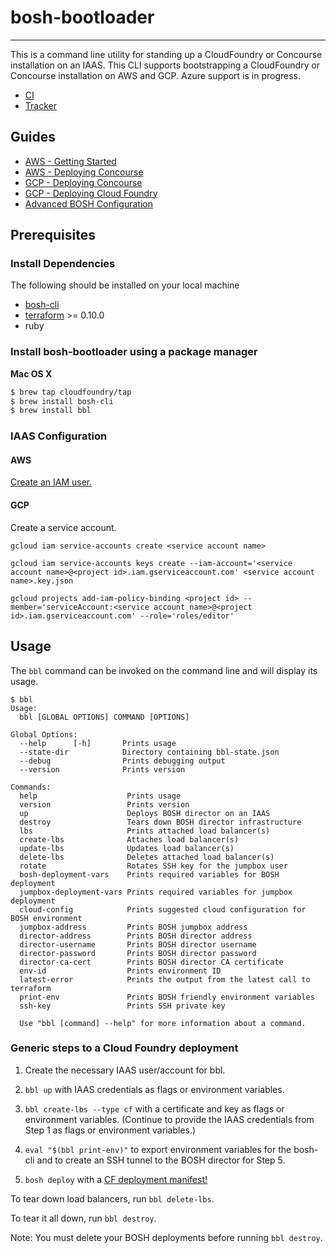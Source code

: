 # bosh-bootloader
---

This is a command line utility for standing up a CloudFoundry or Concourse installation
on an IAAS. This CLI supports bootstrapping a CloudFoundry or Concourse installation on
AWS and GCP. Azure support is in progress.

* [CI](https://wings.concourse.ci/teams/cf-infrastructure/pipelines/bosh-bootloader)
* [Tracker](https://www.pivotaltracker.com/n/projects/1488988)

## Guides

- [AWS - Getting Started](docs/getting-started-aws.md)
- [AWS - Deploying Concourse](docs/concourse-aws.md)
- [GCP - Deploying Concourse](docs/concourse-gcp.md)
- [GCP - Deploying Cloud Foundry](https://github.com/cloudfoundry/cf-deployment/blob/master/deployment-guide.md)
- [Advanced BOSH Configuration](docs/advanced.md)

## Prerequisites

### Install Dependencies

The following should be installed on your local machine
- [bosh-cli](https://bosh.io/docs/cli-v2.html)
- [terraform](https://www.terraform.io/downloads.html) >= 0.10.0
- ruby

### Install bosh-bootloader using a package manager

**Mac OS X**

```sh
$ brew tap cloudfoundry/tap
$ brew install bosh-cli
$ brew install bbl
```

### IAAS Configuration

#### AWS

[Create an IAM user.](docs/getting-started-aws.md#creating-an-iam-user)

#### GCP

Create a service account.

```
gcloud iam service-accounts create <service account name>

gcloud iam service-accounts keys create --iam-account='<service account name>@<project id>.iam.gserviceaccount.com' <service account name>.key.json

gcloud projects add-iam-policy-binding <project id> --member='serviceAccount:<service account name>@<project id>.iam.gserviceaccount.com' --role='roles/editor'
```

## Usage

The `bbl` command can be invoked on the command line and will display its usage.

```
$ bbl
Usage:
  bbl [GLOBAL OPTIONS] COMMAND [OPTIONS]

Global Options:
  --help      [-h]       Prints usage
  --state-dir            Directory containing bbl-state.json
  --debug                Prints debugging output
  --version              Prints version

Commands:
  help                    Prints usage
  version                 Prints version
  up                      Deploys BOSH director on an IAAS
  destroy                 Tears down BOSH director infrastructure
  lbs                     Prints attached load balancer(s)
  create-lbs              Attaches load balancer(s)
  update-lbs              Updates load balancer(s)
  delete-lbs              Deletes attached load balancer(s)
  rotate                  Rotates SSH key for the jumpbox user
  bosh-deployment-vars    Prints required variables for BOSH deployment
  jumpbox-deployment-vars Prints required variables for jumpbox deployment
  cloud-config            Prints suggested cloud configuration for BOSH environment
  jumpbox-address         Prints BOSH jumpbox address
  director-address        Prints BOSH director address
  director-username       Prints BOSH director username
  director-password       Prints BOSH director password
  director-ca-cert        Prints BOSH director CA certificate
  env-id                  Prints environment ID
  latest-error            Prints the output from the latest call to terraform
  print-env               Prints BOSH friendly environment variables
  ssh-key                 Prints SSH private key

  Use "bbl [command] --help" for more information about a command.
```

### Generic steps to a Cloud Foundry deployment

1. Create the necessary IAAS user/account for bbl.

1. `bbl up` with IAAS credentials as flags or environment variables.

1. `bbl create-lbs --type cf` with a certificate and key as flags or environment variables.
(Continue to provide the IAAS credentials from Step 1 as flags or environment variables.)

1. `eval "$(bbl print-env)"` to export environment variables for the bosh-cli and
to create an SSH tunnel to the BOSH director for Step 5.

1. `bosh deploy` with a [CF deployment manifest!](https://github.com/cloudfoundry/cf-deployment)

To tear down load balancers, run `bbl delete-lbs`.

To tear it all down, run `bbl destroy`.

Note: You must delete your BOSH deployments before running `bbl destroy`.
